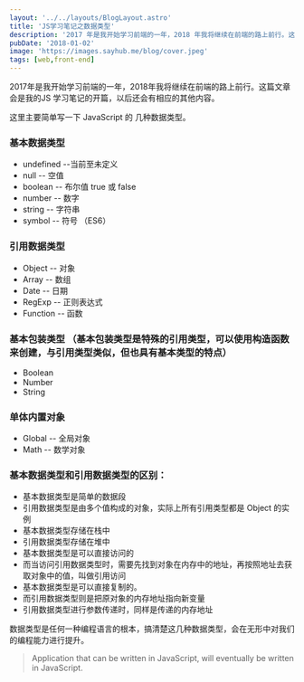 ```yaml
---
layout: '../../layouts/BlogLayout.astro'
title: 'JS学习笔记之数据类型'
description: '2017 年是我开始学习前端的一年，2018 年我将继续在前端的路上前行。这篇文章会是我的JS 学习笔记的开篇，以后还会有相应的其他内容。这里主要简单写一下 JavaScript 的 几种数据类型。'
pubDate: '2018-01-02'
image: 'https://images.sayhub.me/blog/cover.jpeg'
tags: [web,front-end]
---
```


2017年是我开始学习前端的一年，2018年我将继续在前端的路上前行。这篇文章会是我的JS 学习笔记的开篇，以后还会有相应的其他内容。

这里主要简单写一下 JavaScript 的 几种数据类型。

### 基本数据类型
- undefined --当前至未定义
- null -- 空值
- boolean -- 布尔值 true 或 false
- number -- 数字
- string -- 字符串
- symbol -- 符号 （ES6）

### 引用数据类型
- Object -- 对象
- Array -- 数组
- Date -- 日期
- RegExp -- 正则表达式
- Function -- 函数

### 基本包装类型 （基本包装类型是特殊的引用类型，可以使用构造函数来创建，与引用类型类似，但也具有基本类型的特点）
- Boolean
- Number
- String

### 单体内置对象
- Global -- 全局对象
- Math -- 数学对象

### 基本数据类型和引用数据类型的区别：
- 基本数据类型是简单的数据段
- 引用数据类型是由多个值构成的对象，实际上所有引用类型都是 Object 的实例
- 基本数据类型存储在栈中
- 引用数据类型存储在堆中
- 基本数据类型是可以直接访问的
- 而当访问引用数据类型时，需要先找到对象在内存中的地址，再按照地址去获取对象中的值，叫做引用访问
- 基本数据类型是可以直接复制的。
- 而引用数据类型则是把原对象的内存地址指向新变量
- 引用数据类型进行参数传递时，同样是传递的内存地址


数据类型是任何一种编程语言的根本，搞清楚这几种数据类型，会在无形中对我们的编程能力进行提升。


> Application that can be written in JavaScript, will eventually be written in JavaScript.
